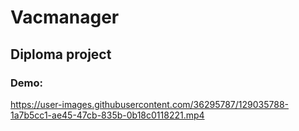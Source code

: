 # Vacmanager
## Diploma project


### Demo:
https://user-images.githubusercontent.com/36295787/129035788-1a7b5cc1-ae45-47cb-835b-0b18c0118221.mp4

